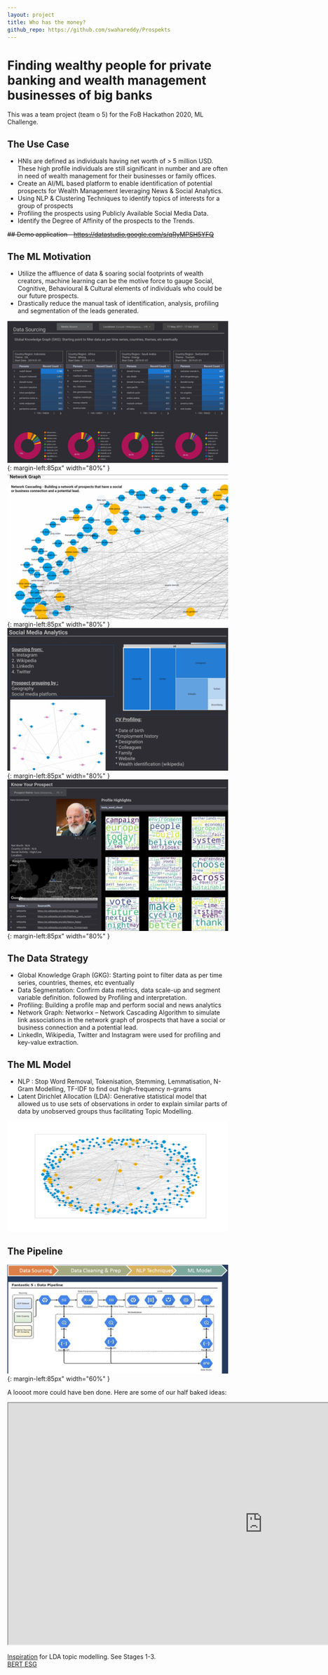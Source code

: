 ```yaml
---
layout: project
title: Who has the money?
github_repo: https://github.com/swahareddy/Prospekts
---
```

# Finding wealthy people for private banking and wealth management businesses of big banks
This was a team project (team o 5) for the FoB Hackathon 2020, ML Challenge.

## The Use Case
- HNIs are defined as individuals having net worth of > 5 million USD. These high profile individuals are still significant in number and are often in need of wealth management for their businesses or family offices.
- Create an AI/ML based platform to enable identification of potential prospects for Wealth Management leveraging News & Social Analytics.
- Using NLP & Clustering Techniques to identify topics of interests for a group of prospects
- Profiling the prospects using Publicly Available Social Media Data.
- Identify the Degree of Affinity of the prospects to the Trends.

<s>## Demo application - https://datastudio.google.com/s/qRyMPSH5YFQ</s>

## The ML Motivation
- Utilize the affluence of data & soaring social footprints of wealth creators, machine learning can be the motive force to gauge Social, Cognitive, Behavioural & Cultural elements of individuals who could be our future prospects.
- Drastically reduce the manual task of identification, analysis, profiling and segmentation of the leads generated.

![](prospekts_fob_hackathon/UI%20screenshots/screen2.jpg){: margin-left:85px" width="80%" }
![](prospekts_fob_hackathon/UI%20screenshots/screen5.jpg){: margin-left:85px" width="80%" }
![](prospekts_fob_hackathon/UI%20screenshots/screen6.jpg){: margin-left:85px" width="80%" }
![](prospekts_fob_hackathon/UI%20screenshots/screen7.jpg){: margin-left:85px" width="80%" } 

## The Data Strategy
- Global Knowledge Graph (GKG): Starting point to filter data as per time series, countries, themes, etc eventually
- Data Segmentation: Confirm data metrics, data scale-up and segment variable definition. followed by Profiling and interpretation.
- Profiling: Building a profile map and perform social and news analytics
- Network Graph: Networkx – Network Cascading Algorithm to simulate link associations in the network graph of prospects that have a social or business connection and a potential lead.
- LinkedIn, Wikipedia, Twitter and Instagram were used for profiling and key-value extraction. 

## The ML Model
- NLP : Stop Word Removal, Tokenisation, Stemming, Lemmatisation, N-Gram Modelling, TF-IDF to find out high-frequency n-grams
- Latent Dirichlet Allocation (LDA): Generative statistical model that allowed us to use sets of observations in order to explain similar parts of data by unobserved groups thus facilitating Topic Modelling.

![](prospekts_fob_hackathon/People%20Network,%20t=3.png)


## The Pipeline
![](prospekts_fob_hackathon/pipeline.png){: margin-left:85px" width="60%" }

A loooot more could have ben done. Here are some of our half baked ideas: 
<iframe src="https://docs.google.com/spreadsheets/d/e/2PACX-1vRLgVwqxvfwdTPAbQPXJ8V3sk50lQP8rRL5pg4c2cDnU9O6JmM1rk3k9qdI46GfDU8JZ9rAGEckOPtp/pubhtml?gid=0&amp;single=true&amp;widget=true&amp;headers=false" width="1160" height="550"></iframe>


[Inspiration](https://databricks.com/notebooks/esg_notebooks/01_esg_report.html) for LDA topic modelling. See Stages 1-3.<br>
<a href="https://github.com/mukut03/ESG-BERT" target="_blank">BERT ESG</a>
